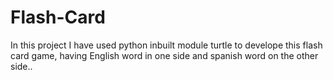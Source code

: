 # Flash-Card
In this project I have used python inbuilt module turtle to  develope this flash card game, having English word in  one side and spanish word   on the other side..
